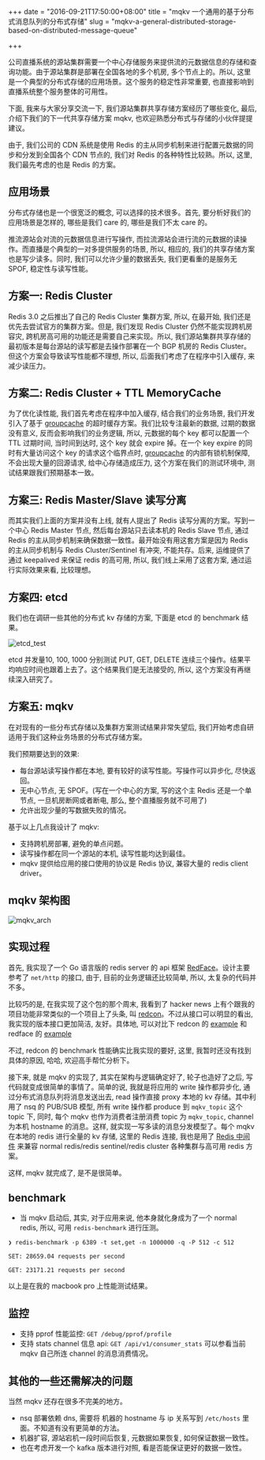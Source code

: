 +++
date = "2016-09-21T17:50:00+08:00"
title = "mqkv 一个通用的基于分布式消息队列的分布式存储"
slug = "mqkv-a-general-distributed-storage-based-on-distributed-message-queue"

+++

公司直播系统的源站集群需要一个中心存储服务来提供流的元数据信息的存储和查询功能。由于源站集群是部署在全国各地的多个机房, 多个节点上的。所以, 这里是一个典型的分布式存储的应用场景。这个服务的稳定性非常重要, 也直接影响到直播系统整个服务整体的可用性。

下面, 我来与大家分享交流一下, 我们源站集群共享存储方案经历了哪些变化, 最后, 介绍下我们的下一代共享存储方案 mqkv, 也欢迎熟悉分布式与存储的小伙伴提提建议。

由于, 我们公司的 CDN 系统是使用 Redis 的主从同步机制来进行配置元数据的同步和分发到全国各个 CDN 节点的, 我们对 Redis 的各种特性比较熟。所以, 这里, 我们最先考虑的也是 Redis 的方案。

## 应用场景

分布式存储也是一个很宽泛的概念, 可以选择的技术很多。首先, 要分析好我们的应用场景是怎样的, 哪些是我们 care 的, 哪些是我们不太 care 的。

推流源站会对流的元数据信息进行写操作, 而拉流源站会进行流的元数据的读操作。而直播是个典型的一对多提供服务的场景, 所以, 相应的, 我们的共享存储方案也是写少读多。同时, 我们可以允许少量的数据丢失, 我们更看重的是服务无SPOF, 稳定性与读写性能。

## 方案一: Redis Cluster

Redis 3.0 之后推出了自己的 Redis Cluster 集群方案, 所以, 在最开始, 我们还是优先去尝试官方的集群方案。但是, 我们发现 Redis Cluster 仍然不能实现跨机房容灾, 跨机房高可用的功能还是需要自己来实现。所以, 我们源站集群共享存储的最初版本是每台源站的读写都是去操作部署在一个 BGP 机房的 Redis Cluster。但这个方案会导致读写性能都不理想, 所以, 后面我们考虑了在程序中引入缓存, 来减少读压力。

## 方案二: Redis Cluster + TTL MemoryCache

为了优化读性能, 我们首先考虑在程序中加入缓存, 结合我们的业务场景, 我们开发引入了基于 [groupcache](https://github.com/golang/groupcache) 的超时缓存方案。我们比较专注最新的数据, 过期的数据没有意义, 反而会影响我们的业务逻辑, 所以, 元数据的每个 key 都可以配置一个 TTL 过期时间, 当时间到达时, 这个 key 就会 expire 掉。在一个 key expire 的同时有大量访问这个 key 的请求这个临界点时, [groupcache](https://github.com/golang/groupcache) 的内部有锁机制保障, 不会出现大量的回源请求, 给中心存储造成压力, 这个方案在我们的测试环境中, 测试结果跟我们预期基本一致。

## 方案三: Redis Master/Slave 读写分离

而其实我们上面的方案并没有上线, 就有人提出了 Redis 读写分离的方案。写到一个中心 Redis Master 节点, 然后每台源站只去读本机的 Redis Slave 节点, 通过 Redis 的主从同步机制来确保数据一致性。最开始没有用这套方案是因为 Redis 的主从同步机制与 Redis Cluster/Sentinel 有冲突, 不能共存。后来, 运维提供了通过 keepalived 来保证 redis 的高可用, 所以, 我们线上采用了这套方案, 通过运行实际效果来看, 比较理想。

## 方案四: etcd

我们也在调研一些其他的分布式 kv 存储的方案, 下面是 etcd 的 benchmark 结果。

![etcd_test](http://akagi201.qiniudn.com/etcd_test.png)

etcd 并发量10, 100, 1000 分别测试 PUT, GET, DELETE 连续三个操作。结果平均响应时间也跟着上去了。这个结果我们是无法接受的, 所以, 这个方案没有再继续深入研究了。

## 方案五: mqkv

在对现有的一些分布式存储以及集群方案测试结果非常失望后, 我们开始考虑自研适用于我们这种业务场景的分布式存储方案。

我们预期要达到的效果:

* 每台源站读写操作都在本地, 要有较好的读写性能。写操作可以异步化, 尽快返回。
* 无中心节点, 无 SPOF。(写在一个中心的方案, 写的这个主 Redis 还是一个单节点, 一旦机房断网或者断电, 那么, 整个直播服务就不可用了)
* 允许出现少量的写数据失败的情况。

基于以上几点我设计了 mqkv:
* 支持跨机房部署, 避免的单点问题。
* 读写操作都在同一个源站的本机, 读写性能均达到最佳。
* mqkv 提供给应用的接口使用的协议是 Redis 协议, 兼容大量的 redis client driver。

## mqkv 架构图

![mqkv_arch](http://akagi201.qiniudn.com/mqkv_arch.png)

## 实现过程

首先, 我实现了一个 Go 语言版的 redis server 的 api 框架 [RedFace](https://github.com/Akagi201/redface)。设计主要参考了 `net/http` 的接口, 由于, 目前的业务逻辑还比较简单, 所以, 太复杂的代码并不多。

比较巧的是, 在我实现了这个包的那个周末, 我看到了 hacker news 上有个跟我的项目功能非常类似的一个项目上了头条, 叫 [redcon](https://github.com/tidwall/redcon)。不过从接口可以明显的看出, 我实现的版本接口更加简洁, 友好。具体地, 可以对比下 redcon 的 [example](https://github.com/tidwall/redcon/blob/master/example/clone.go) 和 redface 的 [example](https://github.com/Akagi201/redface/blob/master/example/clone/main.go)

不过, redcon 的 benchmark 性能确实比我实现的要好, 这里, 我暂时还没有找到具体的原因, 哈哈, 欢迎高手帮忙分析下。

接下来, 就是 mqkv 的实现了, 其实在架构与逻辑确定好了, 轮子也造好了之后, 写代码就变成很简单的事情了。简单的说, 我就是将应用的 write 操作都异步化, 通过分布式消息队列将消息发送出去, read 操作直接 proxy 本地的 kv 存储。其中利用了 nsq 的 PUB/SUB 模型, 所有 write 操作都 produce 到 `mqkv_topic` 这个 topic 下, 同时, 每个 mqkv 也作为消费者注册消费 topic 为 `mqkv_topic`, channel 为本机 hostname 的消息。这样, 就实现一写多读的消息分发模型了。每个 mqkv 在本地的 redis 进行全量的 kv 存储, 这里的 Redis 连接, 我也是用了 [Redis 中间件](https://godoc.org/github.com/upyun/utilgo/radixutil) 来兼容 normal redis/redis sentinel/redis cluster 各种集群与高可用 redis 方案。

这样, mqkv 就完成了, 是不是很简单。

## benchmark
* 当 mqkv 启动后, 其实, 对于应用来说, 他本身就化身成为了一个 normal redis, 所以, 可用 `redis-benchmark` 进行压测。

```
❯ redis-benchmark -p 6389 -t set,get -n 1000000 -q -P 512 -c 512

SET: 28659.04 requests per second

GET: 23171.21 requests per second

```

以上是在我的 macbook pro 上性能测试结果。

## 监控
* 支持 pprof 性能监控: `GET /debug/pprof/profile`
* 支持 stats channel 信息 api: `GET /api/v1/consumer_stats` 可以参看当前 mqkv 自己所连 channel 的消息消费情况。

## 其他的一些还需解决的问题

当然 mqkv 还存在很多不完美的地方。

* nsq 部署依赖 dns, 需要将 机器的 hostname 与 ip 关系写到 `/etc/hosts` 里面。不知道有没有更简单的方法。
* 机器扩容, 源站宕机一段时间后恢复, 元数据如果恢复, 如何保证数据一致性。
* 也在考虑开发一个 kafka 版本进行对照, 看是否能保证更好的数据一致性。
